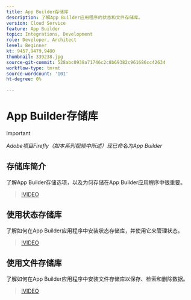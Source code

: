 ```yaml
---
title: App Builder存储库
description: 了解App Builder应用程序的状态和文件存储库。
version: Cloud Service
feature: App Builder
topic: Integrations, Development
role: Developer, Architect
level: Beginner
kt: 9457,9479,9480
thumbnail: 339238.jpg
source-git-commit: 528abc0938a71746c2c8b69382c961686cc42634
workflow-type: tm+mt
source-wordcount: '101'
ht-degree: 0%

---
```



# App Builder存储库

>[!IMPORTANT]
>
> _Adobe项目Firefly（如本系列视频中所述）现已命名为App Builder_

## 存储库简介

了解App Builder存储选项，以及为何存储在App Builder应用程序中很重要。

>[!VIDEO](https://video.tv.adobe.com/v/339238/?quality=12&learn=on)

## 使用状态存储库

了解如何在App Builder应用程序中安装状态存储库，并使用它来管理状态。

>[!VIDEO](https://video.tv.adobe.com/v/339240/?quality=12&learn=on)

## 使用文件存储库

了解如何在App Builder应用程序中安装文件存储库以保存、检索和删除数据。

>[!VIDEO](https://video.tv.adobe.com/v/339239/?quality=12&learn=on)
